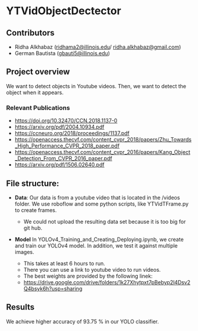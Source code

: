 # YTVidObjectDectector


## Contributors
* Ridha Alkhabaz (ridhama2@illinois.edu/ ridha.alkhabaz@gmail.com)
* German Bautista (gbauti5@illinois.edu) 



## Project overview
We want to detect objects in Youtube videos. Then, we want to detect the object when it appears. 


### Relevant Publications
* https://doi.org/10.32470/CCN.2018.1137-0
* https://arxiv.org/pdf/2004.10934.pdf
* https://ccneuro.org/2018/proceedings/1137.pdf
* https://openaccess.thecvf.com/content_cvpr_2018/papers/Zhu_Towards_High_Performance_CVPR_2018_paper.pdf
* https://openaccess.thecvf.com/content_cvpr_2016/papers/Kang_Object_Detection_From_CVPR_2016_paper.pdf
* https://arxiv.org/pdf/1506.02640.pdf



## File structure:

* **Data**: Our data is from a youtube video that is located in the /videos folder. We use roboflow and some python scripts, like YTVidTFrame.py to create frames.
	* We could not upload the resulting data set because it is too big for git hub.   


* **Model** In YOLOv4_Training_and_Creating_Deploying.ipynb, we create and train our YOLOv4 model. In addition, we test it against multiple images. 
	* This takes at least 6 hours to run.
	* There you can use a link to youtube video to run videos.
	* The best weights are provided by the following linek:
	* 	https://drive.google.com/drive/folders/1k27Xhytpxt7pBebyp2l4Dsv2Q4bsyk6h?usp=sharing 
	


## Results

We achieve higher accuracy of 93.75 % in our YOLO classifier. 

